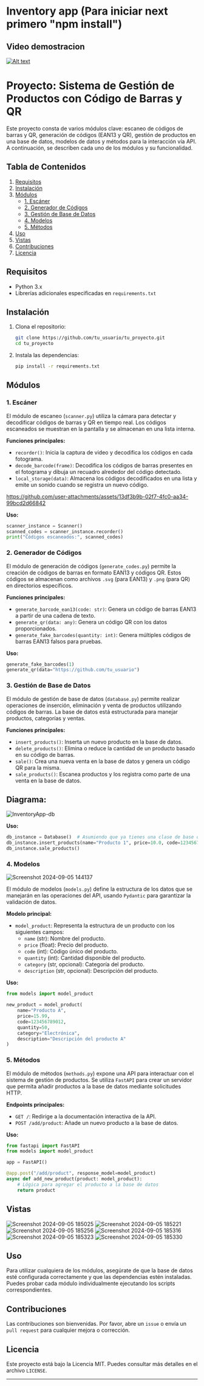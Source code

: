 # Inventory app (Para iniciar next primero "npm install")

## Video demostracion

[![Alt text](https://github.com/user-attachments/assets/f9bc2234-428c-4f4d-a143-9dfe22730ddc)](https://youtu.be/o_4IJ4fPeyc)

# Proyecto: Sistema de Gestión de Productos con Código de Barras y QR

Este proyecto consta de varios módulos clave: escaneo de códigos de barras y QR, generación de códigos (EAN13 y QR), gestión de productos en una base de datos, modelos de datos y métodos para la interacción vía API. A continuación, se describen cada uno de los módulos y su funcionalidad.

## Tabla de Contenidos

1. [Requisitos](#requisitos)
2. [Instalación](#instalación)
3. [Módulos](#módulos)
    - [1. Escáner](#1-escáner)
    - [2. Generador de Códigos](#2-generador-de-códigos)
    - [3. Gestión de Base de Datos](#3-gestión-de-base-de-datos)
    - [4. Modelos](#4-modelos)
    - [5. Métodos](#5-métodos)
4. [Uso](#uso)
5. [Vistas](#vistas)
6. [Contribuciones](#contribuciones)
7. [Licencia](#licencia)

## Requisitos

- Python 3.x
- Librerías adicionales especificadas en `requirements.txt`

## Instalación

1. Clona el repositorio:

    ```bash
    git clone https://github.com/tu_usuario/tu_proyecto.git
    cd tu_proyecto
    ```

2. Instala las dependencias:

    ```bash
    pip install -r requirements.txt
    ```

## Módulos

### 1. Escáner

El módulo de escaneo (`scanner.py`) utiliza la cámara para detectar y decodificar códigos de barras y QR en tiempo real. Los códigos escaneados se muestran en la pantalla y se almacenan en una lista interna.

**Funciones principales:**

- `recorder()`: Inicia la captura de video y decodifica los códigos en cada fotograma.
- `decode_barcode(frame)`: Decodifica los códigos de barras presentes en el fotograma y dibuja un recuadro alrededor del código detectado.
- `local_storage(data)`: Almacena los códigos decodificados en una lista y emite un sonido cuando se registra un nuevo código.





https://github.com/user-attachments/assets/13df3b9b-02f7-4fc0-aa34-99bcd2d66842





**Uso:**

```python
scanner_instance = Scanner()
scanned_codes = scanner_instance.recorder()
print("Códigos escaneados:", scanned_codes)
```

### 2. Generador de Códigos

El módulo de generación de códigos (`generate_codes.py`) permite la creación de códigos de barras en formato EAN13 y códigos QR. Estos códigos se almacenan como archivos `.svg` (para EAN13) y `.png` (para QR) en directorios específicos.

**Funciones principales:**

- `generate_barcode_ean13(code: str)`: Genera un código de barras EAN13 a partir de una cadena de texto.
- `generate_qr(data: any)`: Genera un código QR con los datos proporcionados.
- `generate_fake_barcodes(quantity: int)`: Genera múltiples códigos de barras EAN13 falsos para pruebas.




**Uso:**

```python
generate_fake_barcodes(1)
generate_qr(data="https://github.com/tu_usuario")
```

### 3. Gestión de Base de Datos

El módulo de gestión de base de datos (`database.py`) permite realizar operaciones de inserción, eliminación y venta de productos utilizando códigos de barras. La base de datos está estructurada para manejar productos, categorías y ventas.

**Funciones principales:**

- `insert_products()`: Inserta un nuevo producto en la base de datos.
- `delete_products()`: Elimina o reduce la cantidad de un producto basado en su código de barras.
- `sale()`: Crea una nueva venta en la base de datos y genera un código QR para la misma.
- `sale_products()`: Escanea productos y los registra como parte de una venta en la base de datos.

## Diagrama:

![InventoryApp-db](https://github.com/user-attachments/assets/b02cbcfd-b07a-45e9-aab8-78d12ca5676f)


**Uso:**

```python
db_instance = Database()  # Asumiendo que ya tienes una clase de base de datos
db_instance.insert_products(name="Producto 1", price=10.0, code=123456789012, quantity=100, category="Categoría A")
db_instance.sale_products()
```

### 4. Modelos

![Screenshot 2024-09-05 144137](https://github.com/user-attachments/assets/560de64c-0278-4de1-b265-4011302fe339)


El módulo de modelos (`models.py`) define la estructura de los datos que se manejarán en las operaciones del API, usando `Pydantic` para garantizar la validación de datos.

**Modelo principal:**

- `model_product`: Representa la estructura de un producto con los siguientes campos:
  - `name` (str): Nombre del producto.
  - `price` (float): Precio del producto.
  - `code` (int): Código único del producto.
  - `quantity` (int): Cantidad disponible del producto.
  - `category` (str, opcional): Categoría del producto.
  - `description` (str, opcional): Descripción del producto.

**Uso:**

```python
from models import model_product

new_product = model_product(
    name="Producto A",
    price=15.99,
    code=123456789012,
    quantity=50,
    category="Electrónica",
    description="Descripción del producto A"
)
```

### 5. Métodos

El módulo de métodos (`methods.py`) expone una API para interactuar con el sistema de gestión de productos. Se utiliza `FastAPI` para crear un servidor que permita añadir productos a la base de datos mediante solicitudes HTTP.

**Endpoints principales:**

- `GET /`: Redirige a la documentación interactiva de la API.
- `POST /add/product`: Añade un nuevo producto a la base de datos.

**Uso:**

```python
from fastapi import FastAPI
from models import model_product

app = FastAPI()

@app.post("/add/product", response_model=model_product)
async def add_new_product(product: model_product):
    # Lógica para agregar el producto a la base de datos
    return product
```

## Vistas
![Screenshot 2024-09-05 185025](https://github.com/user-attachments/assets/303f5a19-ee0f-44ee-9da5-61d669a6468a)
![Screenshot 2024-09-05 185221](https://github.com/user-attachments/assets/d311b231-e74e-42c8-a1ac-a14e262ba33c)
![Screenshot 2024-09-05 185256](https://github.com/user-attachments/assets/89a01ab2-3213-4d6f-9879-6f694658bc73)
![Screenshot 2024-09-05 185316](https://github.com/user-attachments/assets/dbda7c1c-7305-4a4e-8a01-f100ffd7c237)
![Screenshot 2024-09-05 185323](https://github.com/user-attachments/assets/563279e6-9f20-4588-8711-abeb50c60f62)
![Screenshot 2024-09-05 185330](https://github.com/user-attachments/assets/8aa2cf21-7031-4a20-8074-de70ccc3c5fa)


## Uso

Para utilizar cualquiera de los módulos, asegúrate de que la base de datos esté configurada correctamente y que las dependencias estén instaladas. Puedes probar cada módulo individualmente ejecutando los scripts correspondientes.

## Contribuciones

Las contribuciones son bienvenidas. Por favor, abre un `issue` o envía un `pull request` para cualquier mejora o corrección.

## Licencia

Este proyecto está bajo la Licencia MIT. Puedes consultar más detalles en el archivo `LICENSE`.

---
